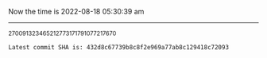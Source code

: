 Now the time is 2022-08-18 05:30:39 am

---

<small>270091323465212773171791077217670</small>

```txt
Latest commit SHA is: 432d8c67739b8c8f2e969a77ab8c129418c72093
```
